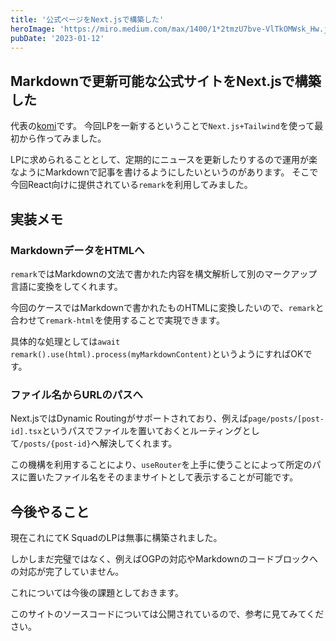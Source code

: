 ```yaml
---
title: '公式ページをNext.jsで構築した'
heroImage: 'https://miro.medium.com/max/1400/1*2tmzU7bve-VlTkOMWsk_Hw.jpeg'
pubDate: '2023-01-12'
---
```


## Markdownで更新可能な公式サイトをNext.jsで構築した

代表の[komi](https://twitter.com/komi_edtr_1230)です。
今回LPを一新するということで`Next.js+Tailwind`を使って最初から作ってみました。

LPに求められることとして、定期的にニュースを更新したりするので運用が楽なようにMarkdownで記事を書けるようにしたいというのがあります。
そこで今回React向けに提供されている`remark`を利用してみました。

## 実装メモ

### MarkdownデータをHTMLへ

`remark`ではMarkdownの文法で書かれた内容を構文解析して別のマークアップ言語に変換をしてくれます。

今回のケースではMarkdownで書かれたものHTMLに変換したいので、`remark`と合わせて`remark-html`を使用することで実現できます。

具体的な処理としては`await remark().use(html).process(myMarkdownContent)`というようにすればOKです。

### ファイル名からURLのパスへ

Next.jsではDynamic Routingがサポートされており、例えば`page/posts/[post-id].tsx`というパスでファイルを置いておくとルーティングとして`/posts/{post-id}`へ解決してくれます。

この機構を利用することにより、`useRouter`を上手に使うことによって所定のパスに置いたファイル名をそのままサイトとして表示することが可能です。

## 今後やること

現在これにてK SquadのLPは無事に構築されました。

しかしまだ完璧ではなく、例えばOGPの対応やMarkdownのコードブロックへの対応が完了していません。

これについては今後の課題としておきます。

このサイトのソースコードについては公開されているので、参考に見てみてください。
